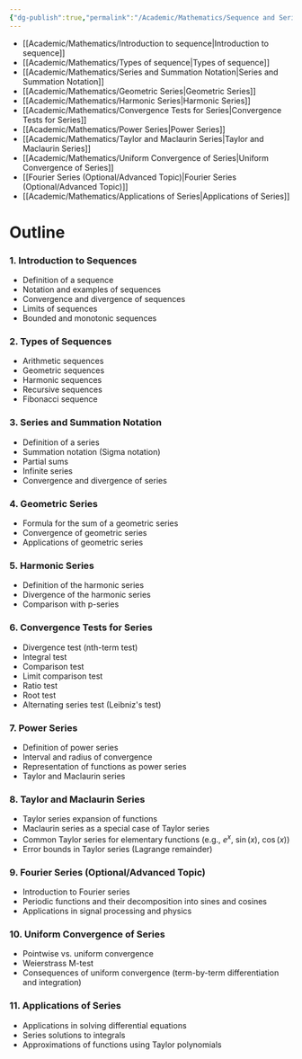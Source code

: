 ```yaml
---
{"dg-publish":true,"permalink":"/Academic/Mathematics/Sequence and Series/"}
---
```


- [[Academic/Mathematics/Introduction to sequence\|Introduction to sequence]]
- [[Academic/Mathematics/Types of sequence\|Types of sequence]]
- [[Academic/Mathematics/Series and Summation Notation\|Series and Summation Notation]]
- [[Academic/Mathematics/Geometric Series\|Geometric Series]]
- [[Academic/Mathematics/Harmonic Series\|Harmonic Series]]
- [[Academic/Mathematics/Convergence Tests for Series\|Convergence Tests for Series]]
- [[Academic/Mathematics/Power Series\|Power Series]]
- [[Academic/Mathematics/Taylor and Maclaurin Series\|Taylor and Maclaurin Series]]
- [[Academic/Mathematics/Uniform Convergence of Series\|Uniform Convergence of Series]]
- [[Fourier Series (Optional/Advanced Topic)\|Fourier Series (Optional/Advanced Topic)]]
- [[Academic/Mathematics/Applications of Series\|Applications of Series]]



# Outline  
### 1. **Introduction to Sequences**
   - Definition of a sequence
   - Notation and examples of sequences
   - Convergence and divergence of sequences
   - Limits of sequences
   - Bounded and monotonic sequences

### 2. **Types of Sequences**
   - Arithmetic sequences
   - Geometric sequences
   - Harmonic sequences
   - Recursive sequences
   - Fibonacci sequence

### 3. **Series and Summation Notation**
   - Definition of a series
   - Summation notation (Sigma notation)
   - Partial sums
   - Infinite series
   - Convergence and divergence of series

### 4. **Geometric Series**
   - Formula for the sum of a geometric series
   - Convergence of geometric series
   - Applications of geometric series

### 5. **Harmonic Series**
   - Definition of the harmonic series
   - Divergence of the harmonic series
   - Comparison with p-series

### 6. **Convergence Tests for Series**
   - Divergence test (nth-term test)
   - Integral test
   - Comparison test
   - Limit comparison test
   - Ratio test
   - Root test
   - Alternating series test (Leibniz's test)

### 7. **Power Series**
   - Definition of power series
   - Interval and radius of convergence
   - Representation of functions as power series
   - Taylor and Maclaurin series

### 8. **Taylor and Maclaurin Series**
   - Taylor series expansion of functions
   - Maclaurin series as a special case of Taylor series
   - Common Taylor series for elementary functions (e.g., $e^x$, $\sin(x)$, $\cos(x)$)
   - Error bounds in Taylor series (Lagrange remainder)

### 9. **Fourier Series** (Optional/Advanced Topic)
   - Introduction to Fourier series
   - Periodic functions and their decomposition into sines and cosines
   - Applications in signal processing and physics

### 10. **Uniform Convergence of Series**
   - Pointwise vs. uniform convergence
   - Weierstrass M-test
   - Consequences of uniform convergence (term-by-term differentiation and integration)

### 11. **Applications of Series**
   - Applications in solving differential equations
   - Series solutions to integrals
   - Approximations of functions using Taylor polynomials
